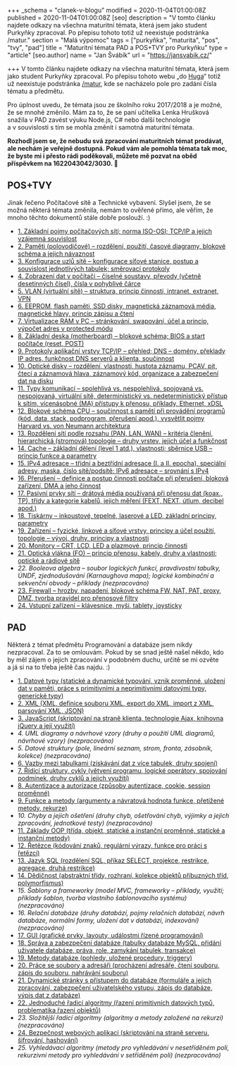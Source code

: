 +++
_schema = "clanek-v-blogu"
modified = 2020-11-04T01:00:08Z
published = 2020-11-04T01:00:08Z
[seo]
description = "V tomto článku najdete odkazy na všechna maturitní témata, která jsem jako student Purkyňky zpracoval. Po přepisu tohoto totiž už neexistuje podstránka /matur."
section = "Malá výpomoc"
tags = ["purkyňka", "maturita", "pos", "tvy", "pad"]
title = "Maturitní témata PAD a POS+TVY pro Purkyňku"
type = "article"
[seo.author]
name = "Jan Švábík"
url = "https://jansvabik.cz/"

+++
V tomto článku najdete odkazy na všechna maturitní témata, která jsem jako student Purkyňky zpracoval. Po přepisu tohoto webu „do [Huga](https://gohugo.io/)“ totiž už neexistuje podstránka [/matur](/matur/), kde se nacházelo pole pro zadání čísla tématu a předmětu.

Pro úplnost uvedu, že témata jsou ze školního roku 2017/2018 a je možné, že se mnohé změnilo. Mám za to, že se paní učitelka Lenka Hrušková snažila v PAD zavést výuku Node.js, C# nebo další technologie a v souvislosti s tím se mohla změnit i samotná maturitní témata.

**Rozhodl jsem se, že nebudu svá zpracování maturitních témat prodávat, ale nechám je veřejně dostupná. Pokud vám ale pomohla témata tak moc, že byste mi i přesto rádi poděkovali, můžete mě pozvat na oběd příspěvkem na 1622043042/3030. 💎**

## POS+TVY

Jinak řečeno Počítačové sítě a Technické vybavení. Slyšel jsem, že se možná některá témata změnila, nemám to ověřené přímo, ale věřím, že mnoho těchto dokumentů stále dobře poslouží. :)

* [1. Základní pojmy počítačových sítí; norma ISO-OSI; TCP/IP a jejich vzájemná souvislost](https://jansvabik.cz/matur/postvy/1.pdf)
* [2. Paměti (polovodičové) – rozdělení, použití, časové diagramy, blokové schéma a jejich návaznost](https://jansvabik.cz/matur/postvy/2.pdf)
* [3. Konfigurace uzlů sítě – konfigurace síťové stanice, postup a souvislost jednotlivých tabulek; směrovací protokoly](https://jansvabik.cz/matur/postvy/3.pdf)
* [4. Zobrazení dat v počítači – číselné soustavy, převody (včetně desetinných čísel), čísla v pohyblivé čárce](https://jansvabik.cz/matur/postvy/4.pdf)
* [5. VLAN (virtuální sítě) – struktura, princip činnosti, intranet, extranet, VPN](https://jansvabik.cz/matur/postvy/5.pdf)
* [6. EEPROM, flash paměti, SSD disky, magnetická záznamová média, magnetické hlavy, princip zápisu a čtení](https://jansvabik.cz/matur/postvy/6.pdf)
* [7. Virtualizace RAM v PC – stránkování, swapování, účel a princip, výpočet adres v protected módu](https://jansvabik.cz/matur/postvy/7.pdf)
* [8. Základní deska (motherboard) – blokové schéma; BIOS a start počítače (reset, POST)](https://jansvabik.cz/matur/postvy/8.pdf)
* [9. Protokoly aplikační vrstvy TCP/IP – přehled; DNS – domény, překlady IP adres, funkčnost DNS serverů a klienta, součinnost](https://jansvabik.cz/matur/postvy/9.pdf)
* [10. Optické disky – rozdělení, vlastnosti, hustota záznamu, PCAV, pit, čtecí a záznamová hlava, záznamový kód, organizace a zabezpečení dat na disku](https://jansvabik.cz/matur/postvy/10.pdf)
* [11. Typy komunikací – spolehlivá vs. nespolehlivá, spojovaná vs. nespojovaná, virtuální sítě, deterministický vs. nedeterministický přístup k sítím, vícenásobné (MA) přístupy k přenosu, příklady, Ethernet, xDSL](https://jansvabik.cz/matur/postvy/11.pdf)
* [12. Blokové schéma CPU – součinnost s pamětí při provádění programů (kód, data, stack, podprogram, přerušení apod.), vysvětlit pojmy Harvard vs. von Neumann architektura](https://jansvabik.cz/matur/postvy/12.pdf)
* [13. Rozdělení sítí podle rozsahu (PAN, LAN, WAN) – kritéria členění, hierarchická (stromová) topologie – druhy vrstev, jejich účel a funkčnost](https://jansvabik.cz/matur/postvy/13.pdf)
* [14. Cache – základní dělení (level 1 atd.), vlastnosti; sběrnice USB – princip funkce a parametry](https://jansvabik.cz/matur/postvy/14.pdf)
* [15. IPv4 adresace – třídní a beztřídní adresace (I. a II. epocha), speciální adresy, maska, číslo sítě/podsítě; IPv6 adresace – srovnání s IPv4](https://jansvabik.cz/matur/postvy/15.pdf)
* [16. Přerušení – definice a postup činnosti počítače při přerušení, bloková zařízení, DMA a jeho činnost](https://jansvabik.cz/matur/postvy/16.pdf)
* [17. Pasivní prvky sítí – drátová média používaná při přenosu dat (koax., TP), třídy a kategorie kabelů, jejich měření (FEXT, NEXT, útlum, decibel apod.)](https://jansvabik.cz/matur/postvy/17.pdf)
* [18. Tiskárny – inkoustové, tepelné, laserové a LED, základní principy, parametry](https://jansvabik.cz/matur/postvy/18.pdf)
* [19. Zařízení – fyzické, linkové a síťové vrstvy, principy a účel použití, topologie – vývoj, druhy, principy a vlastnosti](https://jansvabik.cz/matur/postvy/19.pdf)
* [20. Monitory – CRT, LCD, LED a plazmové, princip činnosti](https://jansvabik.cz/matur/postvy/20.pdf)
* [21. Optická vlákna (FO) – princip přenosu, kabely, druhy a vlastnosti; optické a rádiové sítě](https://jansvabik.cz/matur/postvy/21.pdf)
* _22. Booleova algebra – soubor logických funkcí, pravdivostní tabulky, ÚNDF, zjednodušování (Karnaughova mapa); logické kombinační a sekvenční obvody – příklady (nezpracováno)_
* [23. Firewall – hrozby, napadení, blokové schéma FW, NAT, PAT, proxy, DMZ, tvorba pravidel pro přenosové filtry](https://jansvabik.cz/matur/postvy/23.pdf)
* [24. Vstupní zařízení – klávesnice, myši, tablety, joysticky](https://jansvabik.cz/matur/postvy/24.pdf)

## PAD

Některá z témat předmětu Programování a databáze jsem nikdy nezpracoval. Za to se omlouvám. Pokud by se snad ještě našel někdo, kdo by měl zájem o jejich zpracování v podobném duchu, určitě se mi ozvěte a já si na to třeba ještě čas najdu. :)

* [1. Datové typy (statické a dynamické typování, vznik proměnné, uložení dat v paměti, práce s primitivními a neprimitivními datovými typy, generické typy)](https://jansvabik.cz/matur/pad/1.pdf)
* [2. XML (XML, definice souboru XML, export do XML, import z XML, parsování XML, JSON)](https://jansvabik.cz/matur/pad/2.pdf)
* [3. JavaScript (skriptování na straně klienta, technologie Ajax, knihovna jQuery a její využití)](https://jansvabik.cz/matur/pad/3.pdf)
* _4. UML diagramy a návrhové vzory (druhy a použití UML diagramů, návrhové vzory) (nezpracováno)_
* _5. Datové struktury (pole, lineární seznam, strom, fronta, zásobník, kolekce) (nezpracováno)_
* [6. Vazby mezi tabulkami (získávání dat z více tabulek, druhy spojení)](https://jansvabik.cz/matur/pad/6.pdf)
* [7. Řídící struktury, cykly (větvení programu, logické operátory, spojování podmínek, druhy cyklů a jejich využití)](https://jansvabik.cz/matur/pad/7.pdf)
* [8. Autentizace a autorizace (způsoby autentizace, cookie, session proměnné)](https://jansvabik.cz/matur/pad/8.pdf)
* [9. Funkce a metody (argumenty a návratová hodnota funkce, přetížené metody, rekurze)](https://jansvabik.cz/matur/pad/9.pdf)
* _10. Chyby a jejich ošetření (druhy chyb, ošetřování chyb, výjimky a jejich zpracování, jednotkové testy) (nezpracováno)_
* [11. Základy OOP (třída, objekt, statické a instanční proměnné, statické a instanční metody)](https://jansvabik.cz/matur/pad/11.pdf)
* [12. Řetězce (kódování znaků, regulární výrazy, funkce pro práci s řetězci)](https://jansvabik.cz/matur/pad/12.pdf)
* [13. Jazyk SQL (rozdělení SQL, příkaz SELECT, projekce, restrikce, agregace, druhá restrikce)](https://jansvabik.cz/matur/pad/13.pdf)
* [14. Dědičnost (abstraktní třídy, rozhraní, kolekce objektů příbuzných tříd, polymorfismus)](https://jansvabik.cz/matur/pad/14.pdf)
* _15. Šablony a frameworky (model MVC, frameworky – příklady, využití; příklady šablon, tvorba vlastního šablonovacího systému) (nezpracováno)_
* _16. Relační databáze (druhy databází, pojmy relačních databází, návrh databáze, normální formy, uložení dat v databázi, indexování) (nezpracováno)_
* [17. GUI (grafické prvky, layouty, událostmi řízené programování)](https://jansvabik.cz/matur/pad/17.pdf)
* [18. Správa a zabezpečení databáze (tabulky databáze MySQL, přidání uživatele databáze, práva, role, zamykání tabulek, transakce)](https://jansvabik.cz/matur/pad/18.pdf)
* [19. Metody databáze (pohledy, uložené procedury, triggery)](https://jansvabik.cz/matur/pad/19.pdf)
* [20. Práce se soubory a adresáři (procházení adresáře, čtení souboru, zápis do souboru, nahrávání souboru)](https://jansvabik.cz/matur/pad/20.pdf)
* [21. Dynamické stránky s přístupem do databáze (formuláře a jejich zpracování, zabezpečení uživatelského vstupu, zápis do databáze, výpis dat z databáze)](https://jansvabik.cz/matur/pad/21.pdf)
* [22. Jednoduché řadicí algoritmy (řazení primitivních datových typů, problematika řazení objektů)](https://jansvabik.cz/matur/pad/22.pdf)
* _23. Složitější řadicí algoritmy (algoritmy a metody založené na rekurzi) (nezpracováno)_
* [24. Bezpečnost webových aplikací (skriptování na straně serveru, šifrování, hashování)](https://jansvabik.cz/matur/pad/24.pdf)
* _25. Vyhledávací algoritmy (metody pro vyhledávání v nesetříděném poli, rekurzivní metody pro vyhledávání v setříděném poli) (nezpracováno)_